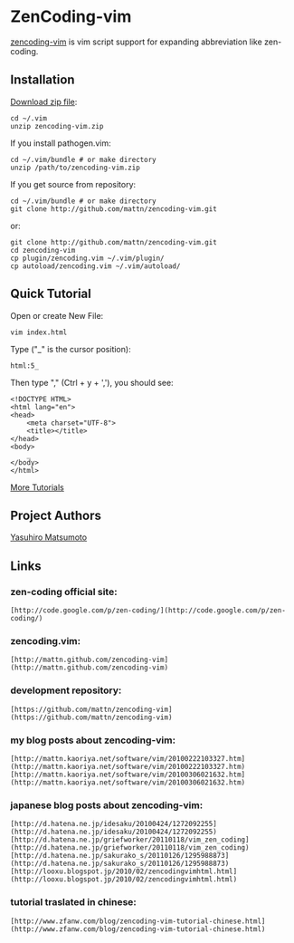 # ZenCoding-vim

[zencoding-vim](http://mattn.github.com/zencoding-vim) is vim script support for expanding abbreviation like zen-coding.

## Installation

[Download zip file](http://www.vim.org/scripts/script.php?script_id=2981):

    cd ~/.vim
    unzip zencoding-vim.zip

If you install pathogen.vim:

    cd ~/.vim/bundle # or make directory
    unzip /path/to/zencoding-vim.zip

If you get source from repository:

    cd ~/.vim/bundle # or make directory
    git clone http://github.com/mattn/zencoding-vim.git

or:

    git clone http://github.com/mattn/zencoding-vim.git
    cd zencoding-vim
    cp plugin/zencoding.vim ~/.vim/plugin/
    cp autoload/zencoding.vim ~/.vim/autoload/


## Quick Tutorial

Open or create New File:
    
    vim index.html

Type ("_" is the cursor position):

    html:5_

Then type "<c-y>," (Ctrl + y + ','), you should see:

    <!DOCTYPE HTML>
    <html lang="en">
    <head>
    	<meta charset="UTF-8">
    	<title></title>
    </head>
    <body>
    	_
    </body>
    </html>

[More Tutorials](https://raw.github.com/mattn/zencoding-vim/master/TUTORIAL)


## Project Authors

[Yasuhiro Matsumoto](http://mattn.kaoriya.net/)

## Links

### zen-coding official site:
    [http://code.google.com/p/zen-coding/](http://code.google.com/p/zen-coding/)

### zencoding.vim:
    [http://mattn.github.com/zencoding-vim](http://mattn.github.com/zencoding-vim)

### development repository:
    [https://github.com/mattn/zencoding-vim](https://github.com/mattn/zencoding-vim)

### my blog posts about zencoding-vim:
    [http://mattn.kaoriya.net/software/vim/20100222103327.htm](http://mattn.kaoriya.net/software/vim/20100222103327.htm)
    [http://mattn.kaoriya.net/software/vim/20100306021632.htm](http://mattn.kaoriya.net/software/vim/20100306021632.htm)
  
### japanese blog posts about zencoding-vim:
    [http://d.hatena.ne.jp/idesaku/20100424/1272092255](http://d.hatena.ne.jp/idesaku/20100424/1272092255)
    [http://d.hatena.ne.jp/griefworker/20110118/vim_zen_coding](http://d.hatena.ne.jp/griefworker/20110118/vim_zen_coding)
    [http://d.hatena.ne.jp/sakurako_s/20110126/1295988873](http://d.hatena.ne.jp/sakurako_s/20110126/1295988873)
    [http://looxu.blogspot.jp/2010/02/zencodingvimhtml.html](http://looxu.blogspot.jp/2010/02/zencodingvimhtml.html)

### tutorial traslated in chinese:
    [http://www.zfanw.com/blog/zencoding-vim-tutorial-chinese.html](http://www.zfanw.com/blog/zencoding-vim-tutorial-chinese.html)

